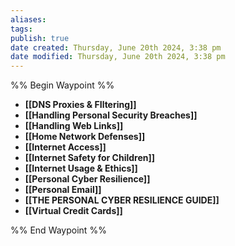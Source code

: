 ```yaml
---
aliases: 
tags: 
publish: true
date created: Thursday, June 20th 2024, 3:38 pm
date modified: Thursday, June 20th 2024, 3:38 pm
---
```

%% Begin Waypoint %%
- **[[DNS Proxies & FIltering]]**
- **[[Handling Personal Security Breaches]]**
- **[[Handling Web Links]]**
- **[[Home Network Defenses]]**
- **[[Internet Access]]**
- **[[Internet Safety for Children]]**
- **[[Internet Usage & Ethics]]**
- **[[Personal Cyber Resilience]]**
- **[[Personal Email]]**
- **[[THE PERSONAL CYBER RESILIENCE GUIDE]]**
- **[[Virtual Credit Cards]]**

%% End Waypoint %%